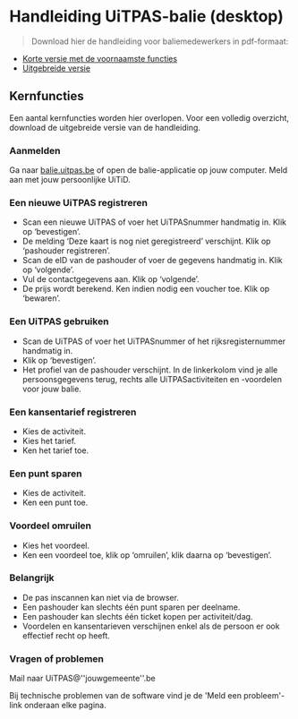 ---
---

# Handleiding UiTPAS-balie (desktop)

> Download hier de handleiding voor baliemedewerkers in pdf-formaat: 
* [Korte versie met de voornaamste functies](http://files.uitpas.be/documentatie/UiTPas-balie%20handleiding-korteversie.pdf)
* [Uitgebreide versie](http://files.uitpas.be/documentatie/UiTPas-balie%20handleiding-langeversie.pdf)

## Kernfuncties
Een aantal kernfuncties worden hier overlopen. Voor een volledig overzicht, download de uitgebreide versie van de handleiding.

### Aanmelden

Ga naar [balie.uitpas.be](http://balie.uitpas.be) of open de balie-applicatie op jouw computer. Meld aan met jouw persoonlijke UiTiD.

### Een nieuwe UiTPAS registreren

* Scan een nieuwe UiTPAS of voer het UiTPASnummer handmatig in. Klik op ‘bevestigen’.
* De melding ‘Deze kaart is nog niet geregistreerd’ verschijnt. Klik op ‘pashouder registreren’.
* Scan de eID van de pashouder of voer de gegevens handmatig in. Klik op ‘volgende’.
* Vul de contactgegevens aan. Klik op ‘volgende’.
* De prijs wordt berekend. Ken indien nodig een voucher toe. Klik op ‘bewaren’.

### Een UiTPAS gebruiken

* Scan de UiTPAS of voer het UiTPASnummer of het rijksregisternummer handmatig in.
* Klik op ‘bevestigen’.
* Het profiel van de pashouder verschijnt. In de linkerkolom vind je alle persoonsgegevens terug, rechts alle UiTPASactiviteiten en -voordelen voor jouw balie.

### Een kansentarief registreren

* Kies de activiteit.
* Kies het tarief.
* Ken het tarief toe.

### Een punt sparen

* Kies de activiteit.
* Ken een punt toe.

### Voordeel omruilen

* Kies het voordeel.
* Ken een voordeel toe, klik op ‘omruilen’, klik daarna op ‘bevestigen’.

### Belangrijk

* De pas inscannen kan niet via de browser.
* Een pashouder kan slechts één punt sparen per deelname.
* Een pashouder kan slechts één ticket kopen per activiteit/dag.
* Voordelen en kansentarieven verschijnen enkel als de persoon er ook effectief recht op heeft.

### Vragen of problemen

Mail naar UiTPAS@''jouwgemeente''.be

Bij technische problemen van de software vind je de 'Meld een probleem'-link onderaan elke pagina.
